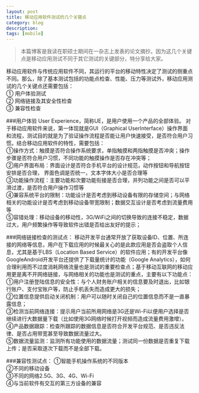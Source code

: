```yaml
---
layout: post
title: 移动应用软件测试的几个关键点
category: blog
description: 
tags: [mobile]
---
```

>本篇博客是我读在职硕士期间在一杂志上发表的论文摘抄。因为这几个关键点是移动应用测试不同于其它测试的关键部分，特分享给大家。

移动应用软件与传统应用软件不同，其运行的平台的移动特性决定了测试的侧重点不同。那么，除了基本测试包括的功能点检查、性能、压力等测试外，移动应用测试的几个关键点还需要包括：
<br/>①&nbsp;用户体验测试
<br/>②&nbsp;网络链接及其安全性检查 &nbsp;&nbsp;
<br/>③&nbsp;兼容性检查
&nbsp;

###用户体验
User Experience，简称UE，是用户使用一个产品的全部体验。
对于移动应用软件来说，第一体现就是GUI（Graphical UserInterface）操作界面和流程，测试目的就是为了验证操作流程是否能让用户快速接受，是否符合用户习惯。结合移动应用软件的特性，需要包括：
<br/>①操作方式：触摸是否符合操作系统要求，单指触摸和两指触摸是否冲突；操作步骤是否符合用户习惯，不同功能的触摸操作是否存在冲突等；
<br/>②用户界面布局：界面设计是否符合手机平台的设计规范，动作按钮和导航按钮安排是否合理， 界面色调是否统一，文本字体大小是否合理等
<br/>③功能操作流程：主要功能和次要功能衔接是否合理，并列功能之间是否可以平滑过渡，是否符合用户操作习惯等
<br/>④兼容系统平台的限制：功能设计是否考虑到移动设备有限的存储空间；与网络相关的功能设计是否考虑到移动设备带宽限制；数据交互设计是否考虑到流量费用等
<br/>⑤容错处理：移动设备的移动性，3G/WiFi之间的切换导致的连接不稳定，数据过大，用户频繁操作等导致软件出错是否给出友好的提示；
&nbsp;

###网络链接检查的测试点：
移动开发平台通常开放了获取设备ID、位置、所连接的网络等信息，用户在下载应用的时候最关心的是此款应用是否会盗取个人信息，尤其是基于LBS（Location Based Service）的软件应用；有的开发平台像GoogleAndroid开发平台还提供了下载量统计的功能（Google Analytics），如何合理利用而不过度消耗网络流量也是测试的重要检查点；基于移动互联网的移动应用更是离不开网络链接，与网络相关的功能也是测试的重点，主要有以下功能点：
<br/>①用户注册登陆信息的安全性：与个人财务账户相关的信息要及时退出，比如银行账户、支付宝账户等，防止手机丢失而造成更大的损失；
<br/>②位置信息提供启动关闭机制：用户可以随时关闭自己的位置信息而不是一直暴露信息；
<br/>③检测当前网络连接：提示用户当前所用网络是3G还是Wi-Fi以便用户选择是否继续进行大数据量下载（比如使用3G网络时候打开视频而造成流量费用激增）。
<br/>④产品数据跟踪：检查所跟踪的数据信息是否符合开发平台规范、是否违反法律、是否占用带宽甚至导致数据流量过大。
<br/>⑤数据流量监测：监测所有功能使用的数据流量；测试同一份数据是否重复下载上传；是否采取逐次下载而不是全部下载。
&nbsp;

###兼容性测试点：
①智能手机操作系统的不同版本
<br/>②不同的移动设备
<br/>③不同的网络2.5G、3G、4G、Wi-Fi
<br/>④与当前软件有交互的第三方设备的兼容

[Angelia]:    http://angeliaw.github.com  "Angelia"